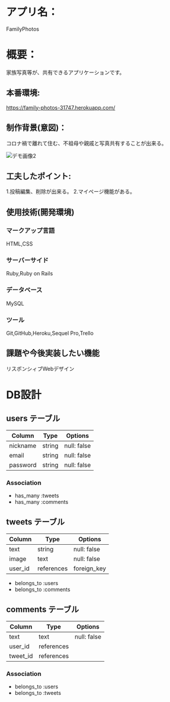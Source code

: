 # アプリ名：
FamilyPhotos

# 概要：
家族写真等が、共有できるアプリケーションです。

## 本番環境:
https://family-photos-31747.herokuapp.com/

## 制作背景(意図)：
コロナ禍で離れて住む、不祖母や親戚と写真共有することが出来る。

<!-- ## DEMO(gif動画)
![デモ画像1](app/assets/images/demo.gif) -->

![デモ画像2](./app/assets/images/demo.gif)

## 工夫したポイント:
1.投稿編集、削除が出来る。
2.マイページ機能がある。

## 使用技術(開発環境)
### マークアップ言語
HTML,CSS

### サーバーサイド
Ruby,Ruby on Rails

### データベース
MySQL

### ツール
Git,GitHub,Heroku,Sequel Pro,Trello

## 課題や今後実装したい機能
リスポンシィブWebデザイン

# DB設計
## users テーブル

| Column     | Type   | Options     |
| ---------- | ------ | ----------- |
| nickname   | string | null: false |
| email      | string | null: false |
| password   | string | null: false |

### Association

- has_many :tweets
- has_many :comments

## tweets テーブル

| Column                   | Type       | Options     |
| ------------------------ | ---------- | ----------- |
| text                     | string     | null: false |
| image                    | text       | null: false |
| user_id                  | references | foreign_key |

- belongs_to :users
- belongs_to :comments

## comments テーブル

| Column    | Type       | Options     |
| --------- | ---------- | ----------- |
| text      | text       | null: false |
| user_id   | references |             |
| tweet_id  | references |             |

### Association

- belongs_to :users
- belongs_to :tweets